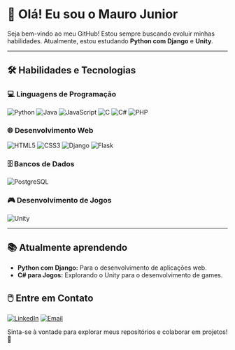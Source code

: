 # 👋 Olá! Eu sou o Mauro Junior  

Seja bem-vindo ao meu GitHub! Estou sempre buscando evoluir minhas habilidades. Atualmente, estou estudando **Python com Django** e **Unity**.

---

## 🛠️ Habilidades e Tecnologias  

### 💻 Linguagens de Programação  
![Python](https://img.shields.io/badge/Python-3776AB?style=for-the-badge&logo=python&logoColor=white)  ![Java](https://img.shields.io/badge/Java-ED8B00?style=for-the-badge&logo=java&logoColor=white) ![JavaScript](https://img.shields.io/badge/JavaScript-F7DF1E?style=for-the-badge&logo=javascript&logoColor=black)  ![C](https://img.shields.io/badge/C-A8B9CC?style=for-the-badge&logo=c&logoColor=white)  ![C#](https://img.shields.io/badge/C%23-239120?style=for-the-badge&logo=c-sharp&logoColor=white) ![PHP](https://img.shields.io/badge/PHP-777BB4?style=for-the-badge&logo=php&logoColor=white)  

### 🌐 Desenvolvimento Web  
![HTML5](https://img.shields.io/badge/HTML5-E34F26?style=for-the-badge&logo=html5&logoColor=white)  ![CSS3](https://img.shields.io/badge/CSS3-1572B6?style=for-the-badge&logo=css3&logoColor=white)  ![Django](https://img.shields.io/badge/Django-092E20?style=for-the-badge&logo=django&logoColor=white)  ![Flask](https://img.shields.io/badge/Flask-000000?style=for-the-badge&logo=flask&logoColor=white)  

### 🗄️ Bancos de Dados  
![PostgreSQL](https://img.shields.io/badge/PostgreSQL-316192?style=for-the-badge&logo=postgresql&logoColor=white)  

### 🎮 Desenvolvimento de Jogos  
![Unity](https://img.shields.io/badge/Unity-000000?style=for-the-badge&logo=unity&logoColor=white) 

---

## 📚 Atualmente aprendendo  
- **Python com Django:** Para o desenvolvimento de aplicações web.  
- **C# para Jogos:** Explorando o Unity para o desenvolvimento de games.  

## 🖱️ Entre em Contato  

[![LinkedIn](https://img.shields.io/badge/LinkedIn-0077B5?style=for-the-badge&logo=linkedin&logoColor=white)](https://www.linkedin.com/in/mauro-junior-29b997215/)  [![Email](https://img.shields.io/badge/Email-D14836?style=for-the-badge&logo=gmail&logoColor=white)](mailto:martinsmaurojr@hotmail.com)

Sinta-se à vontade para explorar meus repositórios e colaborar em projetos! 🚀
